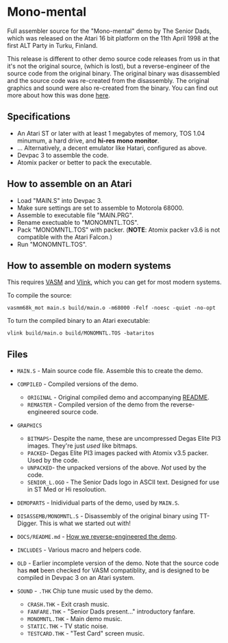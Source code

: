 # Mono-mental

Full assembler source for the "Mono-mental" demo by The Senior Dads, which was released on the Atari 16 bit platform on the 11th April 1998 at the first ALT Party in Turku, Finland.

This release is different to other demo source code releases from us in that it's not the original source, (which is lost), but a reverse-engineer of the source code from the original binary. The original binary was disassembled and the source code was re-created from the disassembly. The original graphics and sound were also re-created from the binary. You can find out more about how this was done [here](https://github.com/theseniordads/monomental/blob/main/DOCS/README.md).

## Specifications

* An Atari ST or later with at least 1 megabytes of memory, TOS 1.04 minumum, a hard drive, and **hi-res mono monitor**.
* ... Alternatively, a decent emulator like Hatari, configured as above.
* Devpac 3 to assemble the code.
* Atomix packer or better to pack the executable.

## How to assemble on an Atari

* Load "MAIN.S" into Devpac 3.
* Make sure settings are set to assemble to Motorola 68000.
* Assemble to executable file "MAIN.PRG".
* Rename exectuable to "MONOMNTL.TOS".
* Pack "MONOMNTL.TOS" with packer. (**NOTE**: Atomix packer v3.6 is not compatible with the Atari Falcon.)
* Run "MONOMNTL.TOS".

## How to assemble on modern systems

This requires [VASM](http://sun.hasenbraten.de/vasm/https:/) and [Vlink](http://www.compilers.de/vlink.html), which you can get for most modern systems.

To compile the source:

`vasmm68k_mot main.s build/main.o -m68000 -Felf -noesc -quiet -no-opt`

To turn the compiled binary to an Atari executable:

`vlink build/main.o build/MONOMNTL.TOS -bataritos`

## Files

* `MAIN.S` - Main source code file. Assemble this to create the demo.
* `COMPILED` - Compiled versions of the demo.
  * `ORIGINAL` - Original compiled demo and accompanying [README](https://github.com/theseniordads/stfloormat/blob/main/COMPILED/MONOMNTL.TXT).
  * `REMASTER` - Compiled version of the demo from the reverse-engineered source code.
* `GRAPHICS` 
  * `BITMAPS`- Despite the name, these are uncompressed Degas Elite PI3 images. They're just *used* like bitmaps.
  * `PACKED`- Degas Elite PI3 images packed with Atomix v3.5 packer. Used by the code.
  * `UNPACKED`- the unpacked versions of the above. *Not* used by the code.
  * `SENIOR_L.OGO` - The Senior Dads logo in ASCII text. Designed for use in ST Med or Hi resoloution.
* `DEMOPARTS` - Inidividual parts of the demo, used by `MAIN.S`.
* `DISASSEMB/MONOMNTL.S` - Disassembly of the original binary using TT-Digger. This is what we started out with!
* `DOCS/README.md` - [How we reverse-engineered the demo](https://github.com/theseniordads/monomental/blob/main/DOCS/README.md).
* `INCLUDES` - Various macro and helpers code.
* `OLD` - Earlier incomplete version of the demo. Note that the source code has **not** been checked for VASM compatiblity, and is designed to be compiled in Devpac 3 on an Atari system.

* `SOUND` - `.THK` Chip tune music used by the demo.
  * `CRASH.THK` - Exit crash music.
  * `FANFARE.THK` - "Senior Dads present..." introductory fanfare.
  * `MONOMNTL.THK` - Main demo music.
  * `STATIC.THK` - TV static noise.
  * `TESTCARD.THK` - "Test Card" screen music.
